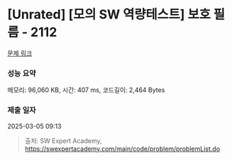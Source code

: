 # [Unrated] [모의 SW 역량테스트] 보호 필름 - 2112 

[문제 링크](https://swexpertacademy.com/main/code/problem/problemDetail.do?contestProbId=AV5V1SYKAaUDFAWu) 

### 성능 요약

메모리: 96,060 KB, 시간: 407 ms, 코드길이: 2,464 Bytes

### 제출 일자

2025-03-05 09:13



> 출처: SW Expert Academy, https://swexpertacademy.com/main/code/problem/problemList.do